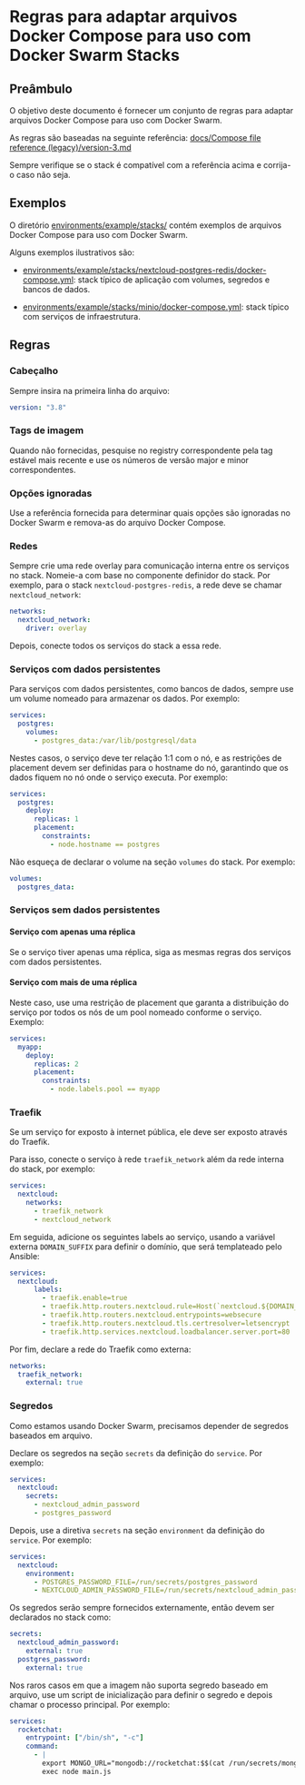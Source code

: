 # Regras para adaptar arquivos Docker Compose para uso com Docker Swarm Stacks

## Preâmbulo

O objetivo deste documento é fornecer um conjunto de regras para adaptar arquivos Docker Compose para uso com Docker Swarm.

As regras são baseadas na seguinte referência: [docs/Compose file reference (legacy)/version-3.md](https://github.com/docker/compose/blob/0d4edbbd19e263a4e86fae75ef6ef105a15aa46d/docs/Compose%20file%20reference%20(legacy)/version-3.md#secrets-configuration-reference)

Sempre verifique se o stack é compatível com a referência acima e corrija-o caso não seja.

## Exemplos

O diretório [environments/example/stacks/](environments/example/stacks/) contém exemplos de arquivos Docker Compose para uso com Docker Swarm.

Alguns exemplos ilustrativos são:

- [environments/example/stacks/nextcloud-postgres-redis/docker-compose.yml](environments/example/stacks/nextcloud-postgres-redis/docker-compose.yml): stack típico de aplicação com volumes, segredos e bancos de dados.

- [environments/example/stacks/minio/docker-compose.yml](environments/example/stacks/minio/docker-compose.yml): stack típico com serviços de infraestrutura.

## Regras

### Cabeçalho

Sempre insira na primeira linha do arquivo:

```yaml
version: "3.8"
```

### Tags de imagem

Quando não fornecidas, pesquise no registry correspondente pela tag estável mais recente e use os números de versão major e minor correspondentes.

### Opções ignoradas

Use a referência fornecida para determinar quais opções são ignoradas no Docker Swarm e remova-as do arquivo Docker Compose.

### Redes

Sempre crie uma rede overlay para comunicação interna entre os serviços no stack. Nomeie-a com base no componente definidor do stack. Por exemplo, para o stack `nextcloud-postgres-redis`, a rede deve se chamar `nextcloud_network`:

```yaml
networks:
  nextcloud_network:
    driver: overlay
```

Depois, conecte todos os serviços do stack a essa rede.

### Serviços com dados persistentes

Para serviços com dados persistentes, como bancos de dados, sempre use um volume nomeado para armazenar os dados. Por exemplo:

```yaml
services:
  postgres:
    volumes:
      - postgres_data:/var/lib/postgresql/data
```

Nestes casos, o serviço deve ter relação 1:1 com o nó, e as restrições de placement devem ser definidas para o hostname do nó, garantindo que os dados fiquem no nó onde o serviço executa. Por exemplo:

```yaml
services:
  postgres:
    deploy:
      replicas: 1
      placement:
        constraints:
          - node.hostname == postgres
```

Não esqueça de declarar o volume na seção `volumes` do stack. Por exemplo:

```yaml
volumes:
  postgres_data:
```

### Serviços sem dados persistentes

#### Serviço com apenas uma réplica

Se o serviço tiver apenas uma réplica, siga as mesmas regras dos serviços com dados persistentes.

#### Serviço com mais de uma réplica

Neste caso, use uma restrição de placement que garanta a distribuição do serviço por todos os nós de um pool nomeado conforme o serviço. Exemplo:

```yaml
services:
  myapp:
    deploy:
      replicas: 2
      placement:
        constraints:
          - node.labels.pool == myapp
```

### Traefik

Se um serviço for exposto à internet pública, ele deve ser exposto através do Traefik.

Para isso, conecte o serviço à rede `traefik_network` além da rede interna do stack, por exemplo:

```yaml
services:
  nextcloud:
    networks:
      - traefik_network
      - nextcloud_network
```

Em seguida, adicione os seguintes labels ao serviço, usando a variável externa `DOMAIN_SUFFIX` para definir o domínio, que será templateado pelo Ansible:

```yaml
services:
  nextcloud:
      labels:
        - traefik.enable=true
        - traefik.http.routers.nextcloud.rule=Host(`nextcloud.${DOMAIN_SUFFIX}`)
        - traefik.http.routers.nextcloud.entrypoints=websecure
        - traefik.http.routers.nextcloud.tls.certresolver=letsencrypt
        - traefik.http.services.nextcloud.loadbalancer.server.port=80
```

Por fim, declare a rede do Traefik como externa:

```yaml
networks:
  traefik_network:
    external: true
```

### Segredos

Como estamos usando Docker Swarm, precisamos depender de segredos baseados em arquivo.

Declare os segredos na seção `secrets` da definição do `service`. Por exemplo:

```yaml
services:
  nextcloud:
    secrets:
      - nextcloud_admin_password
      - postgres_password
```

Depois, use a diretiva `secrets` na seção `environment` da definição do `service`. Por exemplo:

```yaml
services:
  nextcloud:
    environment:
      - POSTGRES_PASSWORD_FILE=/run/secrets/postgres_password
      - NEXTCLOUD_ADMIN_PASSWORD_FILE=/run/secrets/nextcloud_admin_password
```

Os segredos serão sempre fornecidos externamente, então devem ser declarados no stack como:

```yaml
secrets:
  nextcloud_admin_password:
    external: true
  postgres_password:
    external: true
```

Nos raros casos em que a imagem não suporta segredo baseado em arquivo, use um script de inicialização para definir o segredo e depois chamar o processo principal. Por exemplo:

```yaml
services:
  rocketchat:
    entrypoint: ["/bin/sh", "-c"]
    command:
      - |
        export MONGO_URL="mongodb://rocketchat:$$(cat /run/secrets/mongodb_password)@mongo1:27017,mongo2:27017,mongo3:27017/rocketchat?authSource=admin&replicaSet=rs0"
        exec node main.js
```
